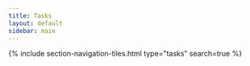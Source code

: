 ```yaml
---
title: Tasks
layout: default
sidebar: main
---
```


{% include section-navigation-tiles.html type="tasks" search=true %}
